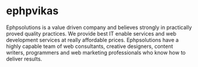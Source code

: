# ephpvikas
Ephpsolutions is a value driven company and believes strongly in practically proved quality practices. We provide best IT enable services and web development services at really affordable prices. Ephpsolutions have a highly capable team of web consultants, creative designers, content writers, programmers and web marketing professionals who know how to deliver results.
